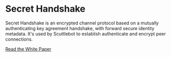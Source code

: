 # Secret Handshake

Secret Handshake is an encrypted channel protocol based on a mutually authenticating key agreement handshake, with forward secure identity metadata.
It's used by Scuttlebot to establish authenticate and encrypt peer connections.

[Read the White Paper](https://ssbc.github.io/docs/shs.pdf)